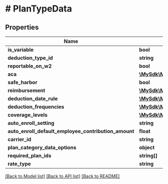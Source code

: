 # # PlanTypeData

## Properties

Name | Type | Description | Notes
------------ | ------------- | ------------- | -------------
**is_variable** | **bool** |  | [optional]
**deduction_type_id** | **string** |  | [optional]
**reportable_on_w2** | **bool** |  | [optional]
**aca** | [**\MySdk\Model\Aca**](Aca.md) |  | [optional]
**safe_harbor** | **bool** |  | [optional]
**reimbursement** | [**\MySdk\Model\Reimbursement**](Reimbursement.md) |  | [optional]
**deduction_date_rule** | [**\MySdk\Model\DeductionDateRule**](DeductionDateRule.md) |  | [optional]
**deduction_frequencies** | [**\MySdk\Model\DeductionFrequency[]**](DeductionFrequency.md) |  | [optional]
**coverage_levels** | [**\MySdk\Model\CoverageLevels**](CoverageLevels.md) |  | [optional]
**auto_enroll_setting** | **string** |  | [optional]
**auto_enroll_default_employee_contribution_amount** | **float** |  | [optional]
**carrier_id** | **string** |  | [optional]
**plan_category_data_options** | **object** |  | [optional]
**required_plan_ids** | **string[]** |  | [optional]
**rate_type** | **string** |  | [optional]

[[Back to Model list]](../../README.md#models) [[Back to API list]](../../README.md#endpoints) [[Back to README]](../../README.md)
